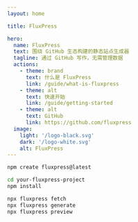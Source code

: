 ```yaml
---
layout: home

title: FluxPress

hero:
  name: FluxPress
  text: 围绕 GitHub 生态构建的静态站点生成器
  tagline: 通过 GitHub 写作，无需管理数据
  actions:
    - theme: brand
      text: 什么是 FluxPress
      link: /guide/what-is-fluxpress
    - theme: alt
      text: 快速开始
      link: /guide/getting-started
    - theme: alt
      text: GitHub
      link: https://github.com/fluxpress
  image:
    light: '/logo-black.svg'
    dark: '/logo-white.svg'
    alt: FluxPress
---
```


<div style="max-width: 720px; margin: auto;">

```sh
npm create fluxpress@latest

cd your-fluxpress-project
npm install

npx fluxpress fetch
npx fluxpress generate
npx fluxpress preview
```

</div>
